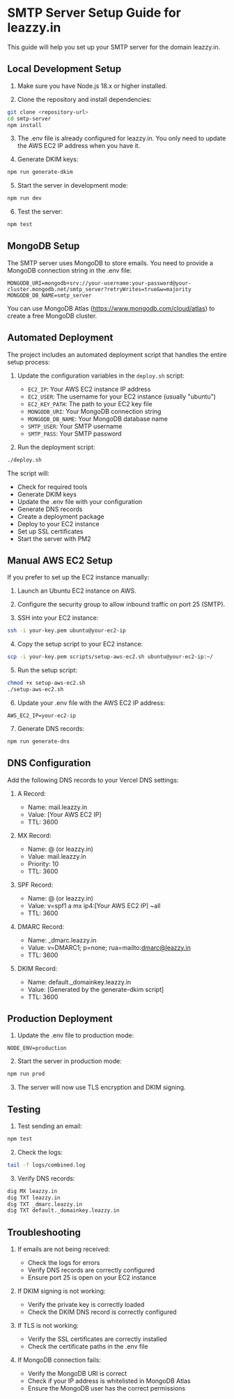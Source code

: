# SMTP Server Setup Guide for leazzy.in

This guide will help you set up your SMTP server for the domain leazzy.in.

## Local Development Setup

1. Make sure you have Node.js 18.x or higher installed.

2. Clone the repository and install dependencies:
```bash
git clone <repository-url>
cd smtp-server
npm install
```

3. The .env file is already configured for leazzy.in. You only need to update the AWS EC2 IP address when you have it.

4. Generate DKIM keys:
```bash
npm run generate-dkim
```

5. Start the server in development mode:
```bash
npm run dev
```

6. Test the server:
```bash
npm test
```

## MongoDB Setup

The SMTP server uses MongoDB to store emails. You need to provide a MongoDB connection string in the .env file:

```
MONGODB_URI=mongodb+srv://your-username:your-password@your-cluster.mongodb.net/smtp_server?retryWrites=true&w=majority
MONGODB_DB_NAME=smtp_server
```

You can use MongoDB Atlas (https://www.mongodb.com/cloud/atlas) to create a free MongoDB cluster.

## Automated Deployment

The project includes an automated deployment script that handles the entire setup process:

1. Update the configuration variables in the `deploy.sh` script:
   - `EC2_IP`: Your AWS EC2 instance IP address
   - `EC2_USER`: The username for your EC2 instance (usually "ubuntu")
   - `EC2_KEY_PATH`: The path to your EC2 key file
   - `MONGODB_URI`: Your MongoDB connection string
   - `MONGODB_DB_NAME`: Your MongoDB database name
   - `SMTP_USER`: Your SMTP username
   - `SMTP_PASS`: Your SMTP password

2. Run the deployment script:
```bash
./deploy.sh
```

The script will:
- Check for required tools
- Generate DKIM keys
- Update the .env file with your configuration
- Generate DNS records
- Create a deployment package
- Deploy to your EC2 instance
- Set up SSL certificates
- Start the server with PM2

## Manual AWS EC2 Setup

If you prefer to set up the EC2 instance manually:

1. Launch an Ubuntu EC2 instance on AWS.

2. Configure the security group to allow inbound traffic on port 25 (SMTP).

3. SSH into your EC2 instance:
```bash
ssh -i your-key.pem ubuntu@your-ec2-ip
```

4. Copy the setup script to your EC2 instance:
```bash
scp -i your-key.pem scripts/setup-aws-ec2.sh ubuntu@your-ec2-ip:~/
```

5. Run the setup script:
```bash
chmod +x setup-aws-ec2.sh
./setup-aws-ec2.sh
```

6. Update your .env file with the AWS EC2 IP address:
```
AWS_EC2_IP=your-ec2-ip
```

7. Generate DNS records:
```bash
npm run generate-dns
```

## DNS Configuration

Add the following DNS records to your Vercel DNS settings:

1. A Record:
   - Name: mail.leazzy.in
   - Value: [Your AWS EC2 IP]
   - TTL: 3600

2. MX Record:
   - Name: @ (or leazzy.in)
   - Value: mail.leazzy.in
   - Priority: 10
   - TTL: 3600

3. SPF Record:
   - Name: @ (or leazzy.in)
   - Value: v=spf1 a mx ip4:[Your AWS EC2 IP] ~all
   - TTL: 3600

4. DMARC Record:
   - Name: _dmarc.leazzy.in
   - Value: v=DMARC1; p=none; rua=mailto:dmarc@leazzy.in
   - TTL: 3600

5. DKIM Record:
   - Name: default._domainkey.leazzy.in
   - Value: [Generated by the generate-dkim script]
   - TTL: 3600

## Production Deployment

1. Update the .env file to production mode:
```
NODE_ENV=production
```

2. Start the server in production mode:
```bash
npm run prod
```

3. The server will now use TLS encryption and DKIM signing.

## Testing

1. Test sending an email:
```bash
npm test
```

2. Check the logs:
```bash
tail -f logs/combined.log
```

3. Verify DNS records:
```bash
dig MX leazzy.in
dig TXT leazzy.in
dig TXT _dmarc.leazzy.in
dig TXT default._domainkey.leazzy.in
```

## Troubleshooting

1. If emails are not being received:
   - Check the logs for errors
   - Verify DNS records are correctly configured
   - Ensure port 25 is open on your EC2 instance

2. If DKIM signing is not working:
   - Verify the private key is correctly loaded
   - Check the DKIM DNS record is correctly configured

3. If TLS is not working:
   - Verify the SSL certificates are correctly installed
   - Check the certificate paths in the .env file

4. If MongoDB connection fails:
   - Verify the MongoDB URI is correct
   - Check if your IP address is whitelisted in MongoDB Atlas
   - Ensure the MongoDB user has the correct permissions 